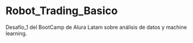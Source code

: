 # Robot_Trading_Basico
Desafío_1 del BootCamp de Alura Latam sobre análisis de datos y machine learning.
